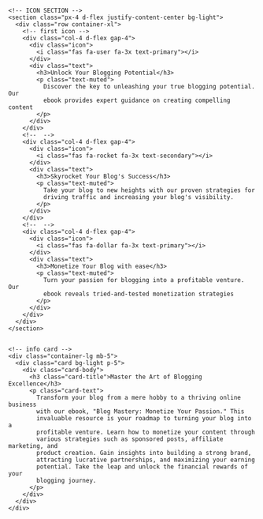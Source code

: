 <!-- my code -->

    <!-- ICON SECTION -->
    <section class="px-4 d-flex justify-content-center bg-light">
      <div class="row container-xl">
        <!-- first icon -->
        <div class="col-4 d-flex gap-4">
          <div class="icon">
            <i class="fas fa-user fa-3x text-primary"></i>
          </div>
          <div class="text">
            <h3>Unlock Your Blogging Potential</h3>
            <p class="text-muted">
              Discover the key to unleashing your true blogging potential. Our
              ebook provides expert guidance on creating compelling content
            </p>
          </div>
        </div>
        <!--  -->
        <div class="col-4 d-flex gap-4">
          <div class="icon">
            <i class="fas fa-rocket fa-3x text-secondary"></i>
          </div>
          <div class="text">
            <h3>Skyrocket Your Blog's Success</h3>
            <p class="text-muted">
              Take your blog to new heights with our proven strategies for
              driving traffic and increasing your blog's visibility.
            </p>
          </div>
        </div>
        <!--  -->
        <div class="col-4 d-flex gap-4">
          <div class="icon">
            <i class="fas fa-dollar fa-3x text-primary"></i>
          </div>
          <div class="text">
            <h3>Monetize Your Blog with ease</h3>
            <p class="text-muted">
              Turn your passion for blogging into a profitable venture. Our
              ebook reveals tried-and-tested monetization strategies
            </p>
          </div>
        </div>
      </div>
    </section>


    <!-- info card -->
    <div class="container-lg mb-5">
      <div class="card bg-light p-5">
        <div class="card-body">
          <h3 class="card-title">Master the Art of Blogging Excellence</h3>
          <p class="card-text">
            Transform your blog from a mere hobby to a thriving online business
            with our ebook, "Blog Mastery: Monetize Your Passion." This
            invaluable resource is your roadmap to turning your blog into a
            profitable venture. Learn how to monetize your content through
            various strategies such as sponsored posts, affiliate marketing, and
            product creation. Gain insights into building a strong brand,
            attracting lucrative partnerships, and maximizing your earning
            potential. Take the leap and unlock the financial rewards of your
            blogging journey.
          </p>
        </div>
      </div>
    </div>
